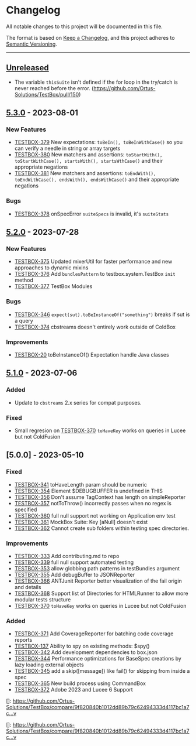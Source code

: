 # Changelog

All notable changes to this project will be documented in this file.

The format is based on [Keep a Changelog](https://keepachangelog.com/en/1.0.0/),
and this project adheres to [Semantic Versioning](https://semver.org/spec/v2.0.0.html).

* * *

## [Unreleased]

- The variable `thisSuite` isn't defined if the for loop in the try/catch is never reached before the error.
 (https://github.com/Ortus-Solutions/TestBox/pull/150)

## [5.3.0] - 2023-08-01

### New Features

- [TESTBOX-379](https://ortussolutions.atlassian.net/browse/TESTBOX-379) New expectations: `toBeIn(), toBeInWithCase()` so you can verify a needle in string or array targets
- [TESTBOX-380](https://ortussolutions.atlassian.net/browse/TESTBOX-380) New matchers and assertions: `toStartWith(), toStartWithCase(), startsWith(), startsWthCase()` and their appropriate negations
- [TESTBOX-381](https://ortussolutions.atlassian.net/browse/TESTBOX-381) New matchers and assertions: `toEndWith(), toEndWithCase(), endsWith(), endsWithCase()` and their appropriate negations

### Bugs

- [TESTBOX-378](https://ortussolutions.atlassian.net/browse/TESTBOX-378) onSpecError `suiteSpecs` is invalid, it's `suiteStats`

## [5.2.0] - 2023-07-28

### New Features

- [TESTBOX-375](https://ortussolutions.atlassian.net/browse/TESTBOX-375) Updated mixerUtil for faster performance and new approaches to dynamic mixins
- [TESTBOX-376](https://ortussolutions.atlassian.net/browse/TESTBOX-376) Add `bundlesPattern` to testbox.system.TestBox `init` method
- [TESTBOX-377](https://ortussolutions.atlassian.net/browse/TESTBOX-377) TestBox Modules

### Bugs

- [TESTBOX-346](https://ortussolutions.atlassian.net/browse/TESTBOX-346) `expect(sut).toBeInstanceOf("something")` breaks if sut is a query
- [TESTBOX-374](https://ortussolutions.atlassian.net/browse/TESTBOX-374) cbstreams doesn't entirely work outside of ColdBox

### Improvements

- [TESTBOX-20](https://ortussolutions.atlassian.net/browse/TESTBOX-20) toBeInstanceOf() Expectation handle Java classes

## [5.1.0] - 2023-07-06

### Added

- Update to `cbstreams` 2.x series for compat purposes.

### Fixed

- Small regresion on [TESTBOX-370](https://ortussolutions.atlassian.net/browse/TESTBOX-370) `toHaveKey` works on queries in Lucee but not ColdFusion

## [5.0.0] - 2023-05-10

### Fixed

- [TESTBOX-341](https://ortussolutions.atlassian.net/browse/TESTBOX-341) toHaveLength param should be numeric
- [TESTBOX-354](https://ortussolutions.atlassian.net/browse/TESTBOX-354) Element $DEBUGBUFFER is undefined in THIS
- [TESTBOX-356](https://ortussolutions.atlassian.net/browse/TESTBOX-356) Don't assume TagContext has length on simpleReporter
- [TESTBOX-357](https://ortussolutions.atlassian.net/browse/TESTBOX-357) notToThrow() incorrectly passes when no regex is specified
- [TESTBOX-360](https://ortussolutions.atlassian.net/browse/TESTBOX-360) full null support not working on Application env test
- [TESTBOX-361](https://ortussolutions.atlassian.net/browse/TESTBOX-361)  MockBox Suite: Key \[aNull] doesn't exist
- [TESTBOX-362](https://ortussolutions.atlassian.net/browse/TESTBOX-362) Cannot create sub folders within testing spec directories.

### Improvements

- [TESTBOX-333](https://ortussolutions.atlassian.net/browse/TESTBOX-333) Add contributing.md to repo
- [TESTBOX-339](https://ortussolutions.atlassian.net/browse/TESTBOX-339) full null support automated testing
- [TESTBOX-353](https://ortussolutions.atlassian.net/browse/TESTBOX-353) allow globbing path patterns in testBundles argument
- [TESTBOX-355](https://ortussolutions.atlassian.net/browse/TESTBOX-355) Add debugBuffer to JSONReporter
- [TESTBOX-366](https://ortussolutions.atlassian.net/browse/TESTBOX-366) ANTJunit Reporter better visualization of the fail origin and details
- [TESTBOX-368](https://ortussolutions.atlassian.net/browse/TESTBOX-368) Support list of Directories for HTMLRunner to allow more modular tests structure
- [TESTBOX-370](https://ortussolutions.atlassian.net/browse/TESTBOX-370) `toHaveKey` works on queries in Lucee but not ColdFusion

### Added

- [TESTBOX-371](https://ortussolutions.atlassian.net/browse/TESTBOX-371) Add CoverageReporter for batching code coverage reports
- [TESTBOX-137](https://ortussolutions.atlassian.net/browse/TESTBOX-137) Ability to spy on existing methods: $spy()
- [TESTBOX-342](https://ortussolutions.atlassian.net/browse/TESTBOX-342) Add development dependencies to box.json
- [TESTBOX-344](https://ortussolutions.atlassian.net/browse/TESTBOX-344) Performance optimizations for BaseSpec creations by lazy loading external objects
- [TESTBOX-345](https://ortussolutions.atlassian.net/browse/TESTBOX-345) add a skip(\[message]) like fail() for skipping from inside a spec
- [TESTBOX-365](https://ortussolutions.atlassian.net/browse/TESTBOX-365) New build process using CommandBox
- [TESTBOX-372](https://ortussolutions.atlassian.net/browse/TESTBOX-372) Adobe 2023 and Lucee 6 Support

[Unreleased]: https://github.com/Ortus-Solutions/TestBox/compare/v5.3.0...HEAD

[5.3.0]: https://github.com/Ortus-Solutions/TestBox/compare/v5.2.0...v5.3.0

[5.2.0]: https://github.com/Ortus-Solutions/TestBox/compare/v5.1.0...v5.2.0

[5.1.0]: https://github.com/Ortus-Solutions/TestBox/compare/HEAD...v5.1.0

\[]: <https://github.com/Ortus-Solutions/TestBox/compare/9f820840b1012dd89b79c62494333d4117bc1a7c...v>

\[]: <https://github.com/Ortus-Solutions/TestBox/compare/9f820840b1012dd89b79c62494333d4117bc1a7c...v>
